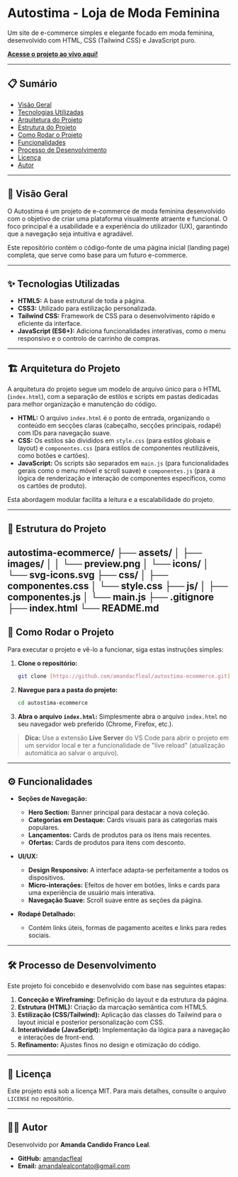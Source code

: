 # Autostima - Loja de Moda Feminina

Um site de e-commerce simples e elegante focado em moda feminina, desenvolvido com HTML, CSS (Tailwind CSS) e JavaScript puro.

**[Acesse o projeto ao vivo aqui!](https://amandacfleal.github.io/autostima-ecommerce/)**

---

## 📋 Sumário

- [Visão Geral](#-visão-geral)
- [Tecnologias Utilizadas](#-tecnologias-utilizadas)
- [Arquitetura do Projeto](#-arquitetura-do-projeto)
- [Estrutura do Projeto](#-estrutura-do-projeto)
- [Como Rodar o Projeto](#-como-rodar-o-projeto)
- [Funcionalidades](#-funcionalidades)
- [Processo de Desenvolvimento](#-processo-de-desenvolvimento)
- [Licença](#-licença)
- [Autor](#-autor)

---

## 🔭 Visão Geral

O Autostima é um projeto de e-commerce de moda feminina desenvolvido com o objetivo de criar uma plataforma visualmente atraente e funcional. O foco principal é a usabilidade e a experiência do utilizador (UX), garantindo que a navegação seja intuitiva e agradável.

Este repositório contém o código-fonte de uma página inicial (landing page) completa, que serve como base para um futuro e-commerce.

---

## ✨ Tecnologias Utilizadas

- **HTML5:** A base estrutural de toda a página.
- **CSS3:** Utilizado para estilização personalizada.
- **Tailwind CSS:** Framework de CSS para o desenvolvimento rápido e eficiente da interface.
- **JavaScript (ES6+):** Adiciona funcionalidades interativas, como o menu responsivo e o controlo de carrinho de compras.

---

## 🏗️ Arquitetura do Projeto

A arquitetura do projeto segue um modelo de arquivo único para o HTML (`index.html`), com a separação de estilos e scripts em pastas dedicadas para melhor organização e manutenção do código.

- **HTML:** O arquivo `index.html` é o ponto de entrada, organizando o conteúdo em secções claras (cabeçalho, secções principais, rodapé) com IDs para navegação suave.
- **CSS:** Os estilos são divididos em `style.css` (para estilos globais e layout) e `componentes.css` (para estilos de componentes reutilizáveis, como botões e cartões).
- **JavaScript:** Os scripts são separados em `main.js` (para funcionalidades gerais como o menu móvel e scroll suave) e `componentes.js` (para a lógica de renderização e interação de componentes específicos, como os cartões de produto).

Esta abordagem modular facilita a leitura e a escalabilidade do projeto.

---

## 📁 Estrutura do Projeto

autostima-ecommerce/
├── assets/
│   ├── images/
│   │   └── preview.png
│   └── icons/
│       └── svg-icons.svg
├── css/
│   ├── componentes.css
│   └── style.css
├── js/
│   ├── componentes.js
│   └── main.js
├── .gitignore
├── index.html
└── README.md
---

## 🚀 Como Rodar o Projeto

Para executar o projeto e vê-lo a funcionar, siga estas instruções simples:

1.  **Clone o repositório:**
    ```bash
    git clone [https://github.com/amandacfleal/autostima-ecommerce.git](https://github.com/amandacfleal/autostima-ecommerce.git)
    ```

2.  **Navegue para a pasta do projeto:**
    ```bash
    cd autostima-ecommerce
    ```

3.  **Abra o arquivo `index.html`:**
    Simplesmente abra o arquivo `index.html` no seu navegador web preferido (Chrome, Firefox, etc.).

> **Dica:** Use a extensão **Live Server** do VS Code para abrir o projeto em um servidor local e ter a funcionalidade de "live reload" (atualização automática ao salvar o arquivo).

---

## ⚙️ Funcionalidades

- **Seções de Navegação:**
  - **Hero Section:** Banner principal para destacar a nova coleção.
  - **Categorias em Destaque:** Cards visuais para as categorias mais populares.
  - **Lançamentos:** Cards de produtos para os itens mais recentes.
  - **Ofertas:** Cards de produtos para itens com desconto.

- **UI/UX:**
  - **Design Responsivo:** A interface adapta-se perfeitamente a todos os dispositivos.
  - **Micro-interações:** Efeitos de hover em botões, links e cards para uma experiência de usuário mais interativa.
  - **Navegação Suave:** Scroll suave entre as seções da página.

- **Rodapé Detalhado:**
  - Contém links úteis, formas de pagamento aceites e links para redes sociais.

---

## 🛠️ Processo de Desenvolvimento

Este projeto foi concebido e desenvolvido com base nas seguintes etapas:

1.  **Conceção e Wireframing:** Definição do layout e da estrutura da página.
2.  **Estrutura (HTML):** Criação da marcação semântica com HTML5.
3.  **Estilização (CSS/Tailwind):** Aplicação das classes do Tailwind para o layout inicial e posterior personalização com CSS.
4.  **Interatividade (JavaScript):** Implementação da lógica para a navegação e interações de front-end.
5.  **Refinamento:** Ajustes finos no design e otimização do código.

---

## 📜 Licença

Este projeto está sob a licença MIT. Para mais detalhes, consulte o arquivo `LICENSE` no repositório.

---

## 👩‍💻 Autor

Desenvolvido por **Amanda Candido Franco Leal**.

- **GitHub:** [amandacfleal](https://github.com/amandacfleal)
- **Email:** amandalealcontato@gmail.com

